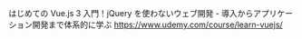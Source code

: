 はじめての Vue.js 3 入門！jQuery を使わないウェブ開発 - 導入からアプリケーション開発まで体系的に学ぶ
https://www.udemy.com/course/learn-vuejs/
